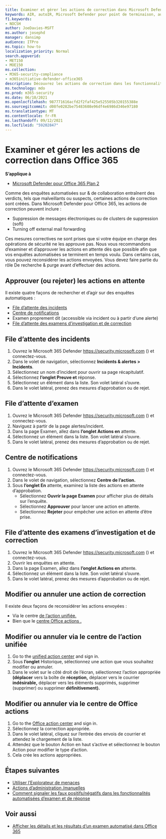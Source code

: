 ```yaml
---
title: Examiner et gérer les actions de correction dans Microsoft Defender pour Office 365
keywords: AIR, autoIR, Microsoft Defender pour point de terminaison, automatisé, examen, réponse, correction, menaces, avancé, menace, protection
f1.keywords:
- NOCSH
author: JoeDavies-MSFT
ms.author: josephd
manager: dansimp
audience: ITPro
ms.topic: how-to
localization_priority: Normal
search.appverid:
- MET150
- MOE150
ms.collection:
- M365-security-compliance
- m365initiative-defender-office365
description: Découvrez les actions de correction dans les fonctionnalités d’investigation et de réponse automatisées dans Microsoft Defender pour Office 365 Plan 2.
ms.technology: mdo
ms.prod: m365-security
ms.date: 06/10/2021
ms.openlocfilehash: 987771616acfd2f2faf425e525505b320155388e
ms.sourcegitcommit: d08fe0282be75483608e96df4e6986d346e97180
ms.translationtype: MT
ms.contentlocale: fr-FR
ms.lasthandoff: 09/12/2021
ms.locfileid: "59202847"
---
```

# <a name="review-and-manage-remediation-actions-in-office-365"></a>Examiner et gérer les actions de correction dans Office 365

**S’applique à**
- [Microsoft Defender pour Office 365 Plan 2](defender-for-office-365.md)

Comme des enquêtes automatisées sur & de collaboration  entraînent des verdicts, tels que malveillants ou suspects, certaines actions de correction sont créées. Dans Microsoft Defender pour Office 365, les actions de correction peuvent inclure :

- Suppression de messages électroniques ou de clusters de suppression (soft)
- Turning off external mail forwarding

Ces mesures correctives ne sont prises que si votre équipe en charge des opérations de sécurité ne les approuve pas. Nous vous recommandons d’examiner et d’approuver les actions en attente dès que possible afin que vos enquêtes automatisées se terminent en temps voulu. Dans certains cas, vous pouvez reconsidérer les actions envoyées.  Vous devez faire partie du rôle De recherche & purge avant d’effectuer des actions.

## <a name="approve-or-reject-pending-actions"></a>Approuver (ou rejeter) les actions en attente
Il existe quatre façons de rechercher et d’agir sur des enquêtes automatiques :

- [File d’attente des incidents](https://security.microsoft.com/incidents)
- [Centre de notifications](https://security.microsoft.com/action-center/pending)
- Examen proprement dit (accessible via incident ou à partir d’une alerte)
- [File d’attente des examens d’investigation et de correction](https://security.microsoft.com/airinvestigation)

## <a name="incident-queue"></a>File d’attente des incidents

1. Ouvrez le Microsoft 365 Defender <https://security.microsoft.com> () et connectez-vous.
2. Dans le volet de navigation, sélectionnez **Incidents & alertes > Incidents**.
3. Sélectionnez un nom d’incident pour ouvrir sa page récapitulatif.
4. Sélectionnez **l’onglet Preuve et** réponse.
5. Sélectionnez un élément dans la liste. Son volet latéral s’ouvre.
6. Dans le volet latéral, prenez des mesures d’approbation ou de rejet.

## <a name="investigation-queue"></a>File d’attente d’examen

1. Ouvrez le Microsoft 365 Defender <https://security.microsoft.com> () et connectez-vous.
2. Naviguez à partir de la page alertes/incident.
3. Dans la page Examen, allez dans **l’onglet Actions en** attente.
4. Sélectionnez un élément dans la liste. Son volet latéral s’ouvre.
5. Dans le volet latéral, prenez des mesures d’approbation ou de rejet.

## <a name="action-center"></a>Centre de notifications

1. Ouvrez le Microsoft 365 Defender <https://security.microsoft.com> () et connectez-vous.
2. Dans le volet de navigation, sélectionnez **Centre de l’action.**
3. Sous **l’onglet En** attente, examinez la liste des actions en attente d’approbation.
   - Sélectionnez **Ouvrir la page Examen** pour afficher plus de détails sur l’enquête.
   - Sélectionnez **Approuver** pour lancer une action en attente.
   - Sélectionnez **Rejeter** pour empêcher une action en attente d’être prise.

## <a name="investigation-and-remediation-investigations-queue"></a>File d’attente des examens d’investigation et de correction

1. Ouvrez le Microsoft 365 Defender <https://security.microsoft.com> () et connectez-vous.
2. Ouvrir les enquêtes en attente.
3. Dans la page Examen, allez dans **l’onglet Actions en** attente.
4. Sélectionnez un élément dans la liste. Son volet latéral s’ouvre.
5. Dans le volet latéral, prenez des mesures d’approbation ou de rejet.

## <a name="change-or-undo-one-remediation-action"></a>Modifier ou annuler une action de correction

Il existe deux façons de reconsidérer les actions envoyées :

- Via le centre [de l’action unifiée.](https://security.microsoft.com/action-center)
- Bien que le [centre Office actions .](https://security.microsoft.com/threatincidents)

## <a name="change-or-undo-through-the-unified-action-center"></a>Modifier ou annuler via le centre de l’action unifiée

1. Go to the [unified action center](https://security.microsoft.com/action-center) and sign in.
2. Sous **l’onglet** Historique, sélectionnez une action que vous souhaitez modifier ou annuler.
3. Dans le volet sur le côté droit de l’écran, sélectionnez l’action appropriée **(déplacer** vers la boîte de **réception,** déplacer vers le courrier **indésirable,** déplacer vers les éléments supprimés, supprimer (supprimer) ou supprimer **définitivement).**

## <a name="change-or-undo-through-the-office-action-center"></a>Modifier ou annuler via le centre de Office actions

1. Go to the [Office action center](https://security.microsoft.com/threatincidents) and sign in.
2. Sélectionnez la correction appropriée.
3. Dans le volet latéral, cliquez sur l’entrée des envois de courrier et attendez le chargement de la liste.
4. Attendez que le bouton Action en haut s’active et sélectionnez le bouton Action pour modifier le type d’action.
5. Cela crée les actions appropriées.

## <a name="next-steps"></a>Étapes suivantes

- [Utiliser l’Explorateur de menaces](threat-explorer.md)
- [Actions d’administration /manuelles](remediate-malicious-email-delivered-office-365.md)
- [Comment signaler les faux positifs/négatifs dans les fonctionnalités automatisées d’examen et de réponse](air-report-false-positives-negatives.md)

## <a name="see-also"></a>Voir aussi

- [Afficher les détails et les résultats d’un examen automatisé dans Office 365](air-view-investigation-results.md)
